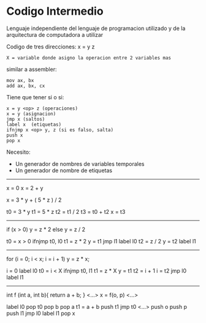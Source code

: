 # Codigo Intermedio

Lenguaje independiente del lenguaje de programacion utilizado y de la arquitectura de computadora a utilizar

Codigo de tres direcciones:
    x = y <op> z

    X = variable donde asigno la operacion entre 2 variables mas
    
similar a assembler:
        
    mov ax, bx
    add ax, bx, cx


Tiene que tener si o si:

    x = y <op> z (operaciones)
    x = y (asignacion)
    jmp x (saltos)
    label x  (etiquetas)
    ifnjmp x <op> y, z (si es falso, salta)
    push x
    pop x

Necesito:
* Un generador de nombres de variables temporales
* Un generador de nombre de etiquetas

--------------------
x = 0
x = 2 + y

x = 3 * y + ( 5 * z ) / 2

t0 = 3 * y
t1 = 5 * z
t2 = t1 / 2
t3 = t0 + t2
x = t3

--------------------
if (x > 0)
    y = z * 2
else 
    y = z / 2


t0 = x > 0
ifnjmp t0, l0
t1 = z * 2
y = t1
jmp l1
label l0
t2 = z / 2
y = t2
label l1

--------------------
for (i = 0; i < x; i = i + 1)
    y = z * x;
    

i = 0
label l0
t0 = i < X
ifnjmp t0, l1
t1 = z * X
y = t1
t2 = i + 1
i = t2
jmp l0
label l1

--------------------
int f (int a, int b){
    return a + b;
}
<...>
    x = f(o, p)
<...>

label l0
pop t0
pop b
pop a
t1 = a + b
push t1
jmp t0
<...>
push o
push p
push l1
jmp l0
label l1
pop x